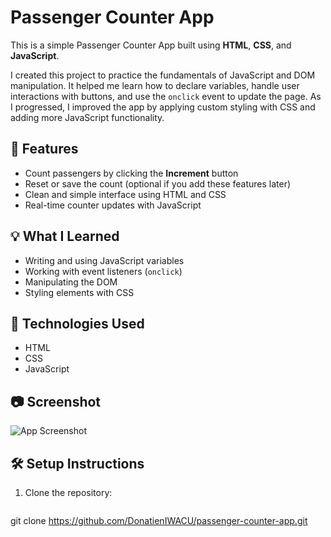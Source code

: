# Passenger Counter App

This is a simple Passenger Counter App built using **HTML**, **CSS**, and **JavaScript**.

I created this project to practice the fundamentals of JavaScript and DOM manipulation. It helped me learn how to declare variables, handle user interactions with buttons, and use the `onclick` event to update the page. As I progressed, I improved the app by applying custom styling with CSS and adding more JavaScript functionality.

## 🚀 Features

- Count passengers by clicking the **Increment** button
- Reset or save the count (optional if you add these features later)
- Clean and simple interface using HTML and CSS
- Real-time counter updates with JavaScript

## 💡 What I Learned

- Writing and using JavaScript variables
- Working with event listeners (`onclick`)
- Manipulating the DOM
- Styling elements with CSS

## 📁 Technologies Used

- HTML
- CSS
- JavaScript

## 📷 Screenshot

![App Screenshot]() <!-- Replace with actual screenshot file name -->

## 🛠️ Setup Instructions

1. Clone the repository:
   ```bash
git clone https://github.com/DonatienIWACU/passenger-counter-app.git

